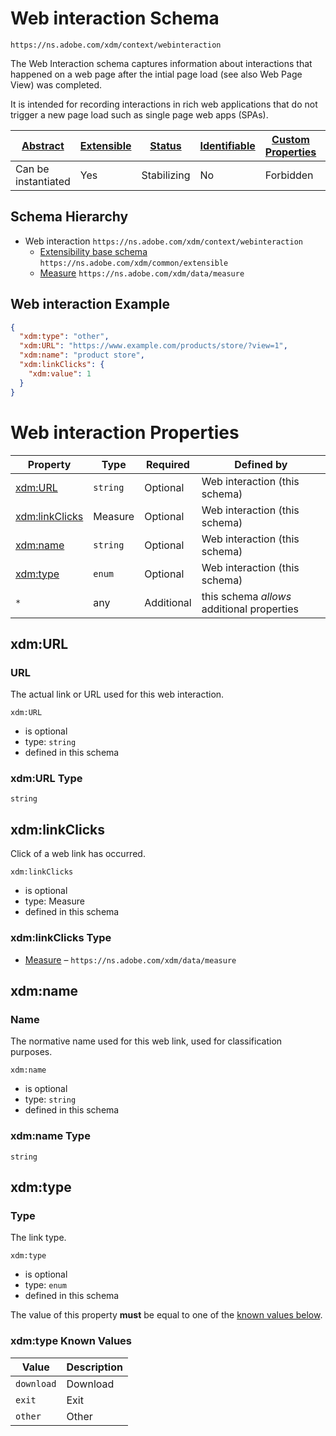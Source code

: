 
# Web interaction Schema

```
https://ns.adobe.com/xdm/context/webinteraction
```

The Web Interaction schema captures information about interactions that happened on a web page after the intial page load (see also Web Page View) was completed.

It is intended for recording interactions in rich web applications that do not trigger a new page load such as single page web apps (SPAs).


| [Abstract](../../abstract.md) | [Extensible](../../extensions.md) | [Status](../../status.md) | [Identifiable](../../id.md) | [Custom Properties](../../extensions.md) | [Additional Properties](../../extensions.md) | Defined In |
|-------------------------------|-----------------------------------|---------------------------|-----------------------------|------------------------------------------|----------------------------------------------|------------|
| Can be instantiated | Yes | Stabilizing | No | Forbidden | Permitted | [context/webinteraction.schema.json](context/webinteraction.schema.json) |
## Schema Hierarchy

* Web interaction `https://ns.adobe.com/xdm/context/webinteraction`
  * [Extensibility base schema](../common/extensible.schema.md) `https://ns.adobe.com/xdm/common/extensible`
  * [Measure](../data/measure.schema.md) `https://ns.adobe.com/xdm/data/measure`


## Web interaction Example
```json
{
  "xdm:type": "other",
  "xdm:URL": "https://www.example.com/products/store/?view=1",
  "xdm:name": "product store",
  "xdm:linkClicks": {
    "xdm:value": 1
  }
}
```

# Web interaction Properties

| Property | Type | Required | Defined by |
|----------|------|----------|------------|
| [xdm:URL](#xdmurl) | `string` | Optional | Web interaction (this schema) |
| [xdm:linkClicks](#xdmlinkclicks) | Measure | Optional | Web interaction (this schema) |
| [xdm:name](#xdmname) | `string` | Optional | Web interaction (this schema) |
| [xdm:type](#xdmtype) | `enum` | Optional | Web interaction (this schema) |
| `*` | any | Additional | this schema *allows* additional properties |

## xdm:URL
### URL

The actual link or URL used for this web interaction.

`xdm:URL`
* is optional
* type: `string`
* defined in this schema

### xdm:URL Type


`string`






## xdm:linkClicks

Click of a web link has occurred.

`xdm:linkClicks`
* is optional
* type: Measure
* defined in this schema

### xdm:linkClicks Type


* [Measure](../data/measure.schema.md) – `https://ns.adobe.com/xdm/data/measure`





## xdm:name
### Name

The normative name used for this web link, used for classification purposes.

`xdm:name`
* is optional
* type: `string`
* defined in this schema

### xdm:name Type


`string`






## xdm:type
### Type

The link type.

`xdm:type`
* is optional
* type: `enum`
* defined in this schema

The value of this property **must** be equal to one of the [known values below](#xdmtype-known-values).

### xdm:type Known Values
| Value | Description |
|-------|-------------|
| `download` | Download |
| `exit` | Exit |
| `other` | Other |



